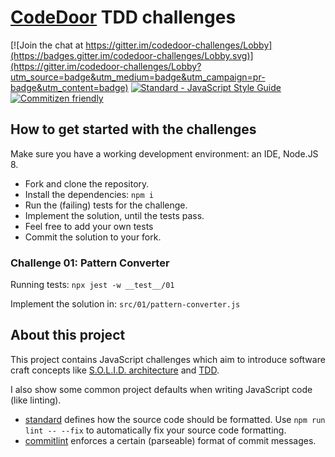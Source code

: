 # [CodeDoor](http://codedoor.org/) TDD challenges

[![Join the chat at https://gitter.im/codedoor-challenges/Lobby](https://badges.gitter.im/codedoor-challenges/Lobby.svg)](https://gitter.im/codedoor-challenges/Lobby?utm_source=badge&utm_medium=badge&utm_campaign=pr-badge&utm_content=badge)
[![Standard - JavaScript Style Guide](https://img.shields.io/badge/code_style-standard-brightgreen.svg)](https://standardjs.com)
[![Commitizen friendly](https://img.shields.io/badge/commitizen-friendly-brightgreen.svg)](http://commitizen.github.io/cz-cli/)

## How to get started with the challenges

Make sure you have a working development environment: an IDE, Node.JS 8.

- Fork and clone the repository.
- Install the dependencies: `npm i`
- Run the (failing) tests for the challenge.
- Implement the solution, until the tests pass.
- Feel free to add your own tests
- Commit the solution to your fork.

### Challenge 01: Pattern Converter

Running tests: `npx jest -w __test__/01`

Implement the solution in: `src/01/pattern-converter.js`

## About this project

This project contains JavaScript challenges which aim to introduce software craft concepts like [S.O.L.I.D. architecture](https://en.wikipedia.org/wiki/SOLID_-\(object-oriented_design\)) and [TDD](https://en.wikipedia.org/wiki/Test-driven_development).

I also show some common project defaults when writing JavaScript code (like linting).

 - [standard](https://www.npmjs.com/package/standard) defines how the source code should be formatted. Use `npm run lint -- --fix` to automatically fix your source code formatting.
 - [commitlint](http://marionebl.github.io/commitlint/) enforces a certain (parseable) format of commit messages.
